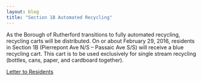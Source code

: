 ```yaml
---
layout: blog
title: "Section 1B Automated Recycling"
---
```


As the Borough of Rutherford transitions to fully automated recycling, recycling carts will be distributed. On or about February 29, 2016, residents in Section 1B (Pierrepont Ave N/S – Passaic Ave S/S) will receive a blue recycling cart. This cart is to be used exclusively for single stream recycling (bottles, cans, paper, and cardboard together). 

[Letter to Residents](http://static.rutherford-nj.com/public-works/Posts/DPW_auto-recycle-letter-021816.pdf)

